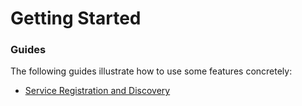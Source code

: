 # Getting Started

### Guides
The following guides illustrate how to use some features concretely:

* [Service Registration and Discovery](https://spring.io/guides/gs/service-registration-and-discovery/)

